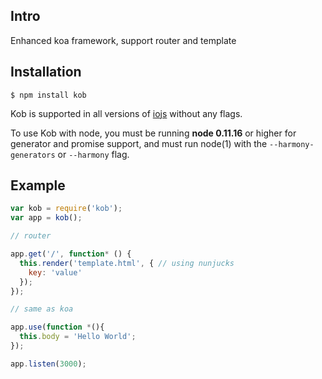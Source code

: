 ## Intro

Enhanced koa framework, support router and template

## Installation

```
$ npm install kob
```

  Kob is supported in all versions of [iojs](https://iojs.org) without any flags.

  To use Kob with node, you must be running __node 0.11.16__ or higher for generator and promise support, and must run node(1)
  with the `--harmony-generators` or `--harmony` flag.

## Example

```js
var kob = require('kob');
var app = kob();

// router

app.get('/', function* () { 
  this.render('template.html', { // using nunjucks
    key: 'value'
  });
});

// same as koa

app.use(function *(){
  this.body = 'Hello World';
});

app.listen(3000);
```